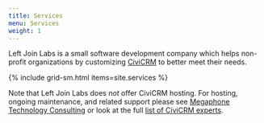 ```yaml
---
title: Services
menu: Services
weight: 1
---
```


Left Join Labs is a small software development company which helps non-profit organizations by customizing [CiviCRM](https://civicrm.org/) to better meet their needs.

{% include grid-sm.html items=site.services %}

Note that Left Join Labs does *not* offer CiviCRM hosting. For hosting, ongoing maintenance, and related support please see [Megaphone Technology Consulting](https://www.megaphonetech.com/) or look at the full [list of CiviCRM experts](https://civicrm.org/partners-contributors).
